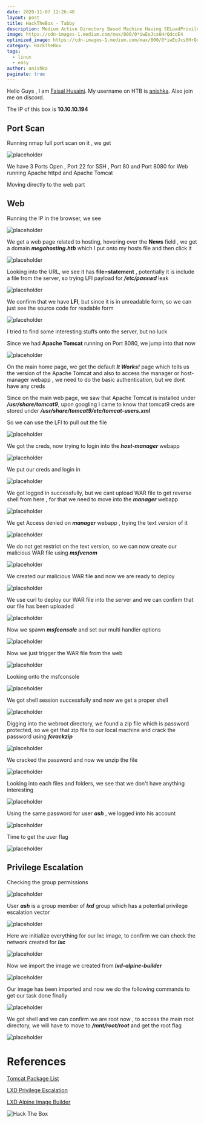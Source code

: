 ```yaml
---
date: 2020-11-07 12:26:40
layout: post
title: HackTheBox - Tabby
description: Medium Active Directory Based Machine Having SELoadPrivilege Exploitation
image: https://cdn-images-1.medium.com/max/800/0*iwEoJcs6HrQdcoE4
optimized_image: https://cdn-images-1.medium.com/max/800/0*iwEoJcs6HrQdcoE4
category: HackTheBox
tags:
  - linux
  - easy
author: anishka
paginate: true
---
```


Hello Guys , I am <a href="https://twitter.com/_kNgF">Faisal Husaini</a>. My username on HTB is <a href="https://www.hackthebox.eu/home/users/profile/7404">anishka</a>. Also join me on discord.

The IP of this box is **10.10.10.194**

## Port Scan

Running nmap full port scan on it , we get

![placeholder](https://cdn-images-1.medium.com/max/1200/1*POkPpNmRee585UnFMvirYw.png "Large example image")

We have 3 Ports Open , Port 22 for SSH , Port 80 and Port 8080 for Web running Apache httpd and Apache Tomcat

Moving directly to the web part

## Web

Running the IP in the browser, we see

![placeholder](https://cdn-images-1.medium.com/max/1200/1*SHPUI2QeB5Vw2k6LjqpMwg.png "Large example image")

We get a web page related to hosting, hovering over the **News** field , we get a domain ***megahosting.htb*** which I put onto my hosts file and then click it

![placeholder](https://cdn-images-1.medium.com/max/1200/1*jVZltPdjTG_JssdpMkR1nA.png "Large example image")

Looking into the URL, we see it has **file=statement** , potentially it is include a file from the server, so trying LFI payload for ***/etc/passwd*** leak

![placeholder](https://cdn-images-1.medium.com/max/1200/1*HxPPaV3Yqwzjt4YlrQD64Q.png "Large example image")

We confirm that we have **LFI**, but since it is in unreadable form, so we can just see the source code for readable form

![placeholder](https://cdn-images-1.medium.com/max/800/1*FOSab11n9Jbl8pxJAJ8MQQ.png "Large example image")

I tried to find some interesting stuffs onto the server, but no luck

Since we had **Apache Tomcat** running on Port 8080, we jump into that now

![placeholder](https://cdn-images-1.medium.com/max/1200/1*cITESw4uWEXFlgOeeY0pxw.png "Large example image")

On the main home page, we get the default ***It Works!*** page which tells us the version of the Apache Tomcat and also to access the manager or host-manager webapp , we need to do the basic authentication, but we dont have any creds

Since on the main web page, we saw that Apache Tomcat is installed under ***/usr/share/tomcat9***, upon googling I came to know that tomcat9 creds are stored under ***/usr/share/tomcat9/etc/tomcat-users.xml***

So we can use the LFI to pull out the file

![placeholder](https://cdn-images-1.medium.com/max/800/1*qZWirkrtKjwu7BAWzyUIqQ.png "Large example image")

We got the creds, now trying to login into the ***host-manager*** webapp

![placeholder](https://cdn-images-1.medium.com/max/800/1*YI05Pc_dor1FW6qhRzMBzw.png "Large example image")

We put our creds and login in

![placeholder](https://cdn-images-1.medium.com/max/1200/1*OtY3GVQ6V253t7SlopwsBQ.png "Large example image")

We got logged in successfully, but we cant upload WAR file to get reverse shell from here , for that we need to move into the ***manager*** webapp

![placeholder](https://cdn-images-1.medium.com/max/1200/1*8jMvvgSZKAndSuK-rYHDKQ.png "Large example image")

We get Access denied on ***manager*** webapp , trying the text version of it

![placeholder](https://cdn-images-1.medium.com/max/800/1*zluaECS_yZ1HA9pCCxQQYw.png "Large example image")

We do not get restrict on the text version, so we can now create our malicious WAR file using ***msfvenom***

![placeholder](https://cdn-images-1.medium.com/max/800/1*qaOqaQS4z0xtT61SXReK7g.png "Large example image")

We created our malicious WAR file and now we are ready to deploy

![placeholder](https://cdn-images-1.medium.com/max/800/1*F8xrtH0IWtxSMyFZDHhy-A.png "Large example image")

We use curl to deploy our WAR file into the server and we can confirm that our file has been uploaded

![placeholder](https://cdn-images-1.medium.com/max/800/1*4gThFBVP0oUZK1rq9huQzA.png "Large example image")

Now we spawn ***msfconsole*** and set our multi handler options

![placeholder](https://cdn-images-1.medium.com/max/800/1*7MxFLnFyTsNwaDmvqWt3PA.png "Large example image")

Now we just trigger the WAR file from the web

![placeholder](https://cdn-images-1.medium.com/max/800/1*OuA7nzGkLgCz2RB78e-Izw.png "Large example image")

Looking onto the msfconsole

![placeholder](https://cdn-images-1.medium.com/max/800/1*BLix2YA1-bxgO4uKiZPMAw.png "Large example image")

We got shell session successfully and now we get a proper shell

![placeholder](https://cdn-images-1.medium.com/max/800/1*j-h9FjE4JlXHKyg9Uexzsw.png "Large example image")

Digging into the webroot directory, we found a zip file which is password protected, so we get that zip file to our local machine and crack the password using ***fcrackzip***

![placeholder](https://cdn-images-1.medium.com/max/800/1*QoHKVN661_o4-fEkSx9apA.png "Large example image")

We cracked the password and now we unzip the file

![placeholder](https://cdn-images-1.medium.com/max/800/1*ZA-y3V_fB_XYoCSOfP-ZYA.png "Large example image")

Looking into each files and folders, we see that we don't have anything interesting

![placeholder](https://cdn-images-1.medium.com/max/800/1*EaEa2UmXjTZt5PH1DhwrPQ.png "Large example image")

Using the same password for user ***ash*** , we logged into his account

![placeholder](https://cdn-images-1.medium.com/max/800/1*MXAbH7Z_hj_tdGR-ycAesw.png "Large example image")

Time to get the user flag

![placeholder](https://cdn-images-1.medium.com/max/800/1*nZNGRPu4zPsiKtyWw5KYUg.png "Large example image")

## Privilege Escalation

Checking the group permissions

![placeholder](https://cdn-images-1.medium.com/max/800/1*mAErTSOh8lJdqBFgUdZRvA.png "Large example image")

User ***ash*** is a group member of ***lxd*** group which has a potential privilege escalation vector

![placeholder](https://cdn-images-1.medium.com/max/800/1*ynTebrxZ9_xGic_um5vAwg.png "Large example image")

Here we initialize everything for our lxc image, to confirm we can check the network created for ***lxc***

![placeholder](https://cdn-images-1.medium.com/max/800/1*nukUcyXcGnY2dTXbzJACRg.png "Large example image")

Now we import the image we created from ***lxd-alpine-builder***

![placeholder](https://cdn-images-1.medium.com/max/800/1*aetC8Kep6mq8R13lTBRVWw.png "Large example image")

Our image has been imported and now we do the following commands to get our task done finally

![placeholder](https://cdn-images-1.medium.com/max/800/1*rWp_f4o1akQg4CcL1Gg0bQ.png "Large example image")

We got shell and we can confirm we are root now , to access the main root directory, we will have to move to ***/mnt/root/root*** and get the root flag

![placeholder](https://cdn-images-1.medium.com/max/800/1*GRI6ShBbmUqzSmP6rKr4lA.png "Large example image")




# References

<a href="https://packages.debian.org/sid/all/tomcat9/filelist">Tomcat Package List</a>

<a href="https://www.hackingarticles.in/lxd-privilege-escalation/">LXD Privilege Escalation</a>

<a href="https://github.com/saghul/lxd-alpine-builder">LXD Alpine Image Builder</a>



<img src="http://www.hackthebox.eu/badge/image/7404" alt="Hack The Box"> 










